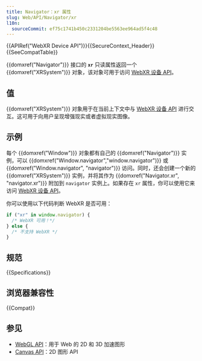 ```yaml
---
title: Navigator：xr 属性
slug: Web/API/Navigator/xr
l10n:
  sourceCommit: ef75c1741b450c2331204be5563ee964ad5f4c48
---
```


{{APIRef("WebXR Device API")}}{{SecureContext_Header}}{{SeeCompatTable}}

{{domxref("Navigator")}} 接口的 **`xr`** 只读属性返回一个 {{domxref("XRSystem")}} 对象，该对象可用于访问 [WebXR 设备 API](/zh-CN/docs/Web/API/WebXR_Device_API)。

## 值

{{domxref("XRSystem")}} 对象用于在当前上下文中与 [WebXR 设备 API](/zh-CN/docs/Web/API/WebXR_Device_API) 进行交互。这可用于向用户呈现增强现实或者虚拟现实图像。

## 示例

每个 {{domxref("Window")}} 对象都有自己的 {{domxref("Navigator")}} 实例，可以 {{domxref("Window.navigator","window.navigator")}} 或 {{domxref("Window.navigator", "navigator")}} 访问。同时，还会创建一个新的 {{domxref("XRSystem")}} 实例，并将其作为 {{domxref("Navigator.xr", "navigator.xr")}} 附加到 `navigator` 实例上。如果存在 `xr` 属性，你可以使用它来访问 [WebXR 设备 API](/zh-CN/docs/Web/API/WebXR_Device_API)。

你可以使用以下代码判断 WebXR 是否可用：

```js
if ("xr" in window.navigator) {
  /* WebXR 可用！*/
} else {
  /* 不支持 WebXR */
}
```

## 规范

{{Specifications}}

## 浏览器兼容性

{{Compat}}

## 参见

- [WebGL API](/zh-CN/docs/Web/API/WebGL_API)：用于 Web 的 2D 和 3D 加速图形
- [Canvas API](/zh-CN/docs/Web/API/Canvas_API)：2D 图形 API
